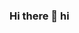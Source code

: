 ### Hi there 👋 hi

<!--
**abcdefghijklmopqr/abcdefghijklmopqr** is a ✨ _special_ ✨ repository because its `README.md` (this file) appears on your GitHub profile.

Here are some ideas to get you started:

- 🔭 I’m currently working on ... On
- 🌱 I’m currently learning ... Yes
- 👯 I’m looking to collaborate on ... Ok
- 🤔 I’m looking for help with ... Yes
- 💬 Ask me about ... Work kasa hota ha
- 📫 How to reach me: ... Ok
- 😄 Pronouns: ... I am boy
- ⚡ Fun fact: ... Yes
-->
